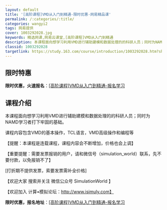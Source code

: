 ```yaml
---
layout: default
title: '[高阶课程]VMD从入门到精通-限时优惠-网易精品课'
permalink: /:categories/:title/
categories: wangyi2
tags: 网易提供
cover: 1003292028.jpg
keywords: 精选网课,网易云课堂,[高阶课程]VMD从入门到精通
description: 本课程面向想学习利用VMD进行辅助建模和数据处理的的科研人员；同时为NAMD学习者打下牢固的基础。课程内容包含VMD的基
classid: 1003292028
targetlink: https://study.163.com/course/introduction/1003292028.htm?share=1&shareId=1025206652&utm_campaign=share&utm_medium=iphoneShare&utm_source=&utm_u=1025206652
---
```


## 限时特惠

**限时优惠，火速报名**：[[高阶课程]VMD从入门到精通-报名学习](https://study.163.com/course/introduction/1003292028.htm?share=1&shareId=1025206652&utm_campaign=share&utm_medium=iphoneShare&utm_source=&utm_u=1025206652)

## 课程介绍

本课程面向想学习利用VMD进行辅助建模和数据处理的的科研人员；同时为NAMD学习者打下牢固的基础。



课程内容包含VMD的基本操作，TCL语言，VMD高级操作和编程等



【提醒：本课程是连载课程，课程内容会不断增加，价格也会上调】





【重要提醒：需要发票报销的用户，请和微信号（simulation_world）联系，先不要付款，以免报销不了】

[打折期不提供发票，索要发票需补全价格]



【欢迎大家 搜索并关注 微信公众号  SimulationWorld 】

【欢迎加入 计算•模拟论坛：http://www.isimuly.com】

**限时优惠，报名地址**：[[高阶课程]VMD从入门到精通-报名学习](https://study.163.com/course/introduction/1003292028.htm?share=1&shareId=1025206652&utm_campaign=share&utm_medium=iphoneShare&utm_source=&utm_u=1025206652)

